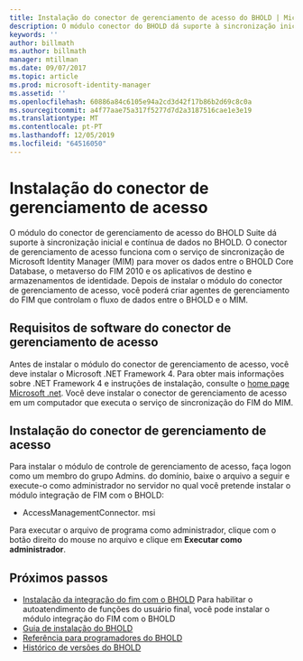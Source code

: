 ```yaml
---
title: Instalação do conector de gerenciamento de acesso do BHOLD | Microsoft Docs
description: O módulo conector do BHOLD dá suporte à sincronização inicial e contínua de dados
keywords: ''
author: billmath
ms.author: billmath
manager: mtillman
ms.date: 09/07/2017
ms.topic: article
ms.prod: microsoft-identity-manager
ms.assetid: ''
ms.openlocfilehash: 60886a84c6105e94a2cd3d42f17b86b2d69c8c0a
ms.sourcegitcommit: a4f77aae75a317f5277d7d2a3187516cae1e3e19
ms.translationtype: MT
ms.contentlocale: pt-PT
ms.lasthandoff: 12/05/2019
ms.locfileid: "64516050"
---
```

# <a name="access-management-connector-installation"></a>Instalação do conector de gerenciamento de acesso

O módulo do conector de gerenciamento de acesso do BHOLD Suite dá suporte à sincronização inicial e contínua de dados no BHOLD. O conector de gerenciamento de acesso funciona com o serviço de sincronização de Microsoft Identity Manager (MIM) para mover os dados entre o BHOLD Core Database, o metaverso do FIM 2010 e os aplicativos de destino e armazenamentos de identidade. Depois de instalar o módulo do conector de gerenciamento de acesso, você poderá criar agentes de gerenciamento do FIM que controlam o fluxo de dados entre o BHOLD e o MIM.

## <a name="access-management-connector-software-requirements"></a>Requisitos de software do conector de gerenciamento de acesso

Antes de instalar o módulo do conector de gerenciamento de acesso, você deve instalar o Microsoft .NET Framework 4. Para obter mais informações sobre .NET Framework 4 e instruções de instalação, consulte o [home page Microsoft .net](http://www.microsoft.com/net).
Você deve instalar o conector de gerenciamento de acesso em um computador que executa o serviço de sincronização do FIM do MIM.

## <a name="access-management-connector-setup"></a>Instalação do conector de gerenciamento de acesso

Para instalar o módulo de controle de gerenciamento de acesso, faça logon como um membro do grupo Admins. do domínio, baixe o arquivo a seguir e execute-o como administrador no servidor no qual você pretende instalar o módulo integração de FIM com o BHOLD:

- AccessManagementConnector. msi

Para executar o arquivo de programa como administrador, clique com o botão direito do mouse no arquivo e clique em **Executar como administrador**.

## <a name="next-steps"></a>Próximos passos

- [Instalação da integração do fim com o BHOLD](https://technet.microsoft.com/library/jj134093(v=ws.10).aspx) Para habilitar o autoatendimento de funções do usuário final, você pode instalar o módulo integração do FIM com o BHOLD
- [Guia de instalação do BHOLD](bhold-installation-guide.md)
- [Referência para programadores do BHOLD](../reference/mim2016-bhold-developer-reference.md)
- [Histórico de versões do BHOLD](../reference/version-bhold-history.md)
